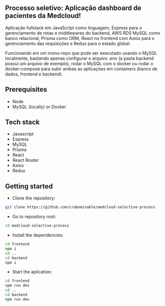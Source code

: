 ## Processo seletivo: Aplicação dashboard de pacientes da Medcloud!

Aplicação fullstack em JavaScript como linguagem, Express para o gerenciamento de rotas e middlewares do backend, AWS RDS MySQL como banco relacional, Prisma como ORM, React no frontend com Axios para o gerenciamento das requisições e Redux para o estado global.

Funcionando em um mono-repo que pode ser executado usando o MySQL localmente, bastando apenas configurar o arquivo .env (a pasta backend possui um arquivo de exemplo), rodar o MySQL com o docker ou rodar o docker-compose para subir ambas as aplicações em containers (banco de dados, frontend e backend).

## Prerequisites

- Node
- MySQL (locally) or Docker

## Tech stack

- Javascript
- Express
- MySQL
- Prisma
- React
- React Router
- Axios
- Redux

## Getting started

- Clone the repository:

```bash
git clone https://github.com/crabominable/medcloud-selective-process
```

- Go to repository root:

```bash
cd medcloud-selective-process
```

- Install the dependencies:

```bash
cd frontend
npm i
cd ..
cd backend
npm i
```

- Start the aplication:

```bash
cd frontend
npm run dev
cd ..
cd backend
npm run dev
```
